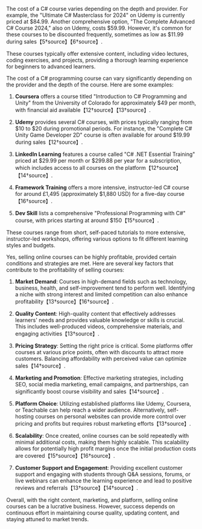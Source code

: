 The cost of a C# course varies depending on the depth and provider. For example, the "Ultimate C# Masterclass for 2024" on Udemy is currently priced at $84.99. Another comprehensive option, "The Complete Advanced C# Course 2024," also on Udemy, costs $59.99. However, it's common for these courses to be discounted frequently, sometimes as low as $11.99 during sales【5†source】【6†source】. 

These courses typically offer extensive content, including video lectures, coding exercises, and projects, providing a thorough learning experience for beginners to advanced learners.

The cost of a C# programming course can vary significantly depending on the provider and the depth of the course. Here are some examples:

1. **Coursera** offers a course titled "Introduction to C# Programming and Unity" from the University of Colorado for approximately $49 per month, with financial aid available【12†source】【13†source】.
   
2. **Udemy** provides several C# courses, with prices typically ranging from $10 to $20 during promotional periods. For instance, the "Complete C# Unity Game Developer 2D" course is often available for around $19.99 during sales【12†source】.

3. **LinkedIn Learning** features a course called "C# .NET Essential Training" priced at $29.99 per month or $299.88 per year for a subscription, which includes access to all courses on the platform【12†source】【14†source】.

4. **Framework Training** offers a more intensive, instructor-led C# course for around £1,495 (approximately $1,880 USD) for a five-day course【16†source】.

5. **Dev Skill** lists a comprehensive "Professional Programming with C#" course, with prices starting at around $150【15†source】.

These courses range from short, self-paced tutorials to more extensive, instructor-led workshops, offering various options to fit different learning styles and budgets.

Yes, selling online courses can be highly profitable, provided certain conditions and strategies are met. Here are several key factors that contribute to the profitability of selling courses:

1. **Market Demand**: Courses in high-demand fields such as technology, business, health, and self-improvement tend to perform well. Identifying a niche with strong interest and limited competition can also enhance profitability【13†source】【16†source】.

2. **Quality Content**: High-quality content that effectively addresses learners' needs and provides valuable knowledge or skills is crucial. This includes well-produced videos, comprehensive materials, and engaging activities【13†source】.

3. **Pricing Strategy**: Setting the right price is critical. Some platforms offer courses at various price points, often with discounts to attract more customers. Balancing affordability with perceived value can optimize sales【14†source】.

4. **Marketing and Promotion**: Effective marketing strategies, including SEO, social media marketing, email campaigns, and partnerships, can significantly boost course visibility and sales【14†source】.

5. **Platform Choice**: Utilizing established platforms like Udemy, Coursera, or Teachable can help reach a wider audience. Alternatively, self-hosting courses on personal websites can provide more control over pricing and profits but requires robust marketing efforts【13†source】.

6. **Scalability**: Once created, online courses can be sold repeatedly with minimal additional costs, making them highly scalable. This scalability allows for potentially high profit margins once the initial production costs are covered【15†source】【16†source】.

7. **Customer Support and Engagement**: Providing excellent customer support and engaging with students through Q&A sessions, forums, or live webinars can enhance the learning experience and lead to positive reviews and referrals【13†source】【14†source】.

Overall, with the right content, marketing, and platform, selling online courses can be a lucrative business. However, success depends on continuous effort in maintaining course quality, updating content, and staying attuned to market trends.
